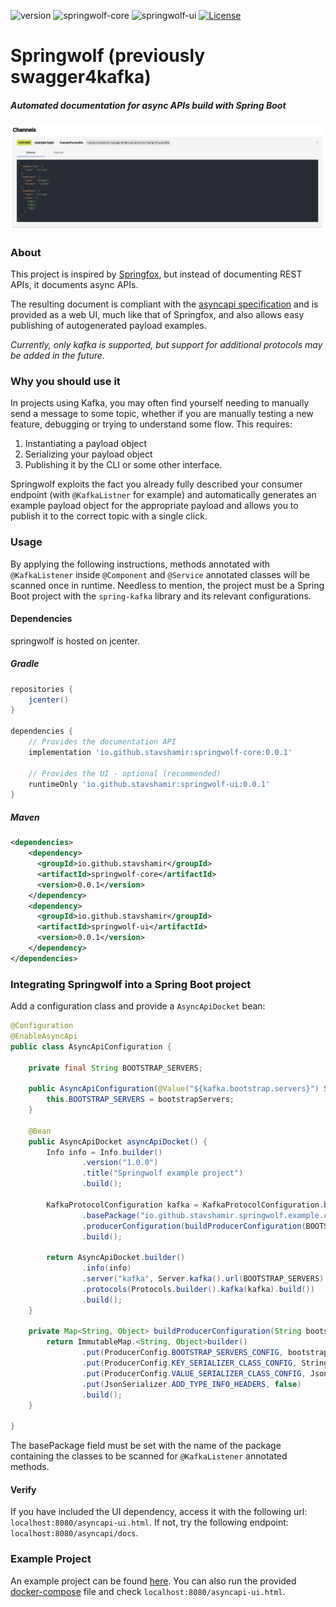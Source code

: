 ![version](https://img.shields.io/github/v/release/stavshamir/springwolf)
![springwolf-core](https://github.com/stavshamir/springwolf/workflows/springwolf-core/badge.svg)
![springwolf-ui](https://github.com/stavshamir/springwolf/workflows/springwolf-ui/badge.svg)
[![License](https://img.shields.io/badge/License-Apache%202.0-blue.svg)](https://opensource.org/licenses/Apache-2.0)

# Springwolf (previously swagger4kafka)
##### Automated documentation for async APIs build with Spring Boot

![](screenshot.png)

### About
This project is inspired by [Springfox](https://github.com/springfox/springfox), but instead of documenting REST APIs,
it documents async APIs. 

The resulting document is compliant with the [asyncapi specification](https://www.asyncapi.com/) and is provided as a 
web UI, much like that of Springfox, and also allows easy publishing of autogenerated payload examples.

*Currently, only kafka is supported, but support for additional protocols may be added in the future.*

### Why you should use it
In projects using Kafka, you may often find yourself needing to manually send a message to some topic, whether if you
are manually testing a new feature, debugging or trying to understand some flow. This requires:
1. Instantiating a payload object
2. Serializing your payload object 
3. Publishing it by the CLI or some other interface. 

Springwolf exploits the fact you already fully described your consumer endpoint (with ```@KafkaListner``` for example)
and automatically generates an example payload object for the appropriate payload and allows you to publish it to the 
correct topic with a single click.

### Usage
By applying the following instructions, methods annotated with ```@KafkaListener``` inside ```@Component``` and 
```@Service``` annotated classes will be scanned once in runtime. Needless to mention, the project must be a Spring Boot
 project with the ```spring-kafka``` library and its relevant configurations. 

#### Dependencies
springwolf is hosted on jcenter.
##### Gradle
```groovy
repositories {
    jcenter()
}

dependencies {
    // Provides the documentation API    
    implementation 'io.github.stavshamir:springwolf-core:0.0.1'
    
    // Provides the UI - optional (recommended)
    runtimeOnly 'io.github.stavshamir:springwolf-ui:0.0.1'
}
```
##### Maven
```xml
<dependencies>
    <dependency>
      <groupId>io.github.stavshamir</groupId>
      <artifactId>springwolf-core</artifactId>
      <version>0.0.1</version>
    </dependency>
    <dependency>
      <groupId>io.github.stavshamir</groupId>
      <artifactId>springwolf-ui</artifactId>
      <version>0.0.1</version>
    </dependency>
</dependencies>
```

### Integrating Springwolf into a Spring Boot project
Add a configuration class and provide a ```AsyncApiDocket``` bean:
```java
@Configuration
@EnableAsyncApi
public class AsyncApiConfiguration {

    private final String BOOTSTRAP_SERVERS;

    public AsyncApiConfiguration(@Value("${kafka.bootstrap.servers}") String bootstrapServers) {
        this.BOOTSTRAP_SERVERS = bootstrapServers;
    }

    @Bean
    public AsyncApiDocket asyncApiDocket() {
        Info info = Info.builder()
                .version("1.0.0")
                .title("Springwolf example project")
                .build();

        KafkaProtocolConfiguration kafka = KafkaProtocolConfiguration.builder()
                .basePackage("io.github.stavshamir.springwolf.example.consumers")
                .producerConfiguration(buildProducerConfiguration(BOOTSTRAP_SERVERS))
                .build();

        return AsyncApiDocket.builder()
                .info(info)
                .server("kafka", Server.kafka().url(BOOTSTRAP_SERVERS).build())
                .protocols(Protocols.builder().kafka(kafka).build())
                .build();
    }

    private Map<String, Object> buildProducerConfiguration(String bootstrapServers) {
        return ImmutableMap.<String, Object>builder()
                .put(ProducerConfig.BOOTSTRAP_SERVERS_CONFIG, bootstrapServers)
                .put(ProducerConfig.KEY_SERIALIZER_CLASS_CONFIG, StringSerializer.class)
                .put(ProducerConfig.VALUE_SERIALIZER_CLASS_CONFIG, JsonSerializer.class)
                .put(JsonSerializer.ADD_TYPE_INFO_HEADERS, false)
                .build();
    }

}
```
The basePackage field must be set with the name of the package containing the classes to be scanned for `@KafkaListener`
annotated methods.

#### Verify
If you have included the UI dependency, access it with the following url: `localhost:8080/asyncapi-ui.html`.
If not, try the following endpoint: `localhost:8080/asyncapi/docs`.

### Example Project
An example project can be found [here](https://github.com/stavshamir/springwolf/tree/master/springwolf-example).
You can also run the provided [docker-compose](./docker-compose.yml) file and check `localhost:8080/asyncapi-ui.html`.
